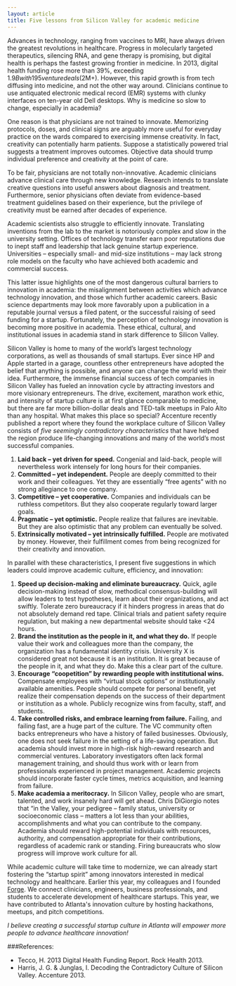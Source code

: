 ```yaml
---
layout: article
title: Five lessons from Silicon Valley for academic medicine
---
```


Advances in technology, ranging from vaccines to MRI, have always driven the greatest revolutions in healthcare. Progress in molecularly targeted therapeutics, silencing RNA, and gene therapy is promising, but digital health is perhaps the fastest growing frontier in medicine. In 2013, digital health funding rose more than 39%, exceeding $1.9B with 195 venture deals ($2M+). However, this rapid growth is from tech diffusing into medicine, and not the other way around. Clinicians continue to use antiquated electronic medical record (EMR) systems with clunky interfaces on ten-year old Dell desktops. Why is medicine so slow to change, especially in academia?

One reason is that physicians are not trained to innovate. Memorizing protocols, doses, and clinical signs are arguably more useful for everyday practice on the wards compared to exercising immense creativity. In fact, creativity can potentially harm patients. Suppose a statistically powered trial suggests a treatment improves outcomes. Objective data should trump individual preference and creativity at the point of care.

To be fair, physicians are not totally non-innovative. Academic clinicians advance clinical care through new knowledge. Research intends to translate creative questions into useful answers about diagnosis and treatment. Furthermore, senior physicians often deviate from evidence-based treatment guidelines based on their experience, but the privilege of creativity must be earned after decades of experience.

Academic scientists also struggle to efficiently innovate. Translating inventions from the lab to the market is notoriously complex and slow in the university setting. Offices of technology transfer earn poor reputations due to inept staff and leadership that lack genuine startup experience. Universities – especially small- and mid-size institutions – may lack strong role models on the faculty who have achieved both academic and commercial success.

This latter issue highlights one of the most dangerous cultural barriers to innovation in academia: the misalignment between activities which advance technology innovation, and those which further academic careers. Basic science departments may look more favorably upon a publication in a reputable journal versus a filed patent, or the successful raising of seed funding for a startup. Fortunately, the perception of technology innovation is becoming more positive in academia. These ethical, cultural, and institutional issues in academia stand in stark difference to Silicon Valley.

Silicon Valley is home to many of the world’s largest technology corporations, as well as thousands of small startups. Ever since HP and Apple started in a garage, countless other entrepreneurs have adopted the belief that anything is possible, and anyone can change the world with their idea. Furthermore, the immense financial success of tech companies in Silicon Valley has fueled an innovation cycle by attracting investors and more visionary entrepreneurs. The drive, excitement, marathon work ethic, and intensity of startup culture is at first glance comparable to medicine, but there are far more billion-dollar deals and TED-talk meetups in Palo Alto than any hospital. What makes this place so special? Accenture recently published a report where they found the workplace culture of Silicon Valley consists of *five seemingly contradictory characteristics* that have helped the region produce life-changing innovations and many of the world’s most successful companies.

1. **Laid back – yet driven for speed.** Congenial and laid-back, people will nevertheless work intensely for long hours for their companies.
2. **Committed – yet independent.** People are deeply committed to their work and their colleagues. Yet they are essentially “free agents” with no strong allegiance to one company.
3. **Competitive – yet cooperative.** Companies and individuals can be ruthless competitors. But they also cooperate regularly toward larger goals.
4. **Pragmatic – yet optimistic.** People realize that failures are inevitable. But they are also optimistic that any problem can eventually be solved.
5. **Extrinsically motivated – yet intrinsically fulfilled.** People are motivated by money. However, their fulfillment comes from being recognized for their creativity and innovation.

In parallel with these characteristics, I present five suggestions in which leaders could improve academic culture, efficiency, and innovation:

1. **Speed up decision-making and eliminate bureaucracy.** Quick, agile decision-making instead of slow, methodical consensus-building will allow leaders to test hypotheses, learn about their organizations, and act swiftly. Tolerate zero bureaucracy if it hinders progress in areas that do not absolutely demand red tape. Clinical trials and patient safety require regulation, but making a new departmental website should take <24 hours.
2. **Brand the institution as the people in it, and what they do.** If people value their work and colleagues more than the company, the organization has a fundamental identity crisis. University X is considered great not because it is an institution. It is great because of the people in it, and what they do. Make this a clear part of the culture.
3. **Encourage “coopetition” by rewarding people with institutional wins.** Compensate employees with “virtual stock options” or institutionally available amenities. People should compete for personal benefit, yet realize their compensation depends on the success of their department or institution as a whole. Publicly recognize wins from faculty, staff, and students.
4. **Take controlled risks, and embrace learning from failure.** Failing, and failing fast, are a huge part of the culture. The VC community often backs entrepreneurs who have a history of failed businesses. Obviously, one does not seek failure in the setting of a life-saving operation. But academia should invest more in high-risk high-reward research and commercial ventures. Laboratory investigators often lack formal management training, and should thus work with or learn from professionals experienced in project management. Academic projects should incorporate faster cycle times, metrics acquisition, and learning from failure.
5. **Make academia a meritocracy.** In Silicon Valley, people who are smart, talented, and work insanely hard will get ahead. Chris DiGiorgio notes that “in the Valley, your pedigree – family status, university or socioeconomic class – matters a lot less than your abilities, accomplishments and what you can contribute to the company. Academia should reward high-potential individuals with resources, authority, and compensation appropriate for their contributions, regardless of academic rank or standing. Firing bureaucrats who slow progress will improve work culture for all.

While academic culture will take time to modernize, we can already start fostering the “startup spirit” among innovators
interested in medical technology and healthcare. Earlier this year, my colleagues and I founded [Forge](www.forgeatl.com).
We connect clinicians, engineers, business professionals, and students to accelerate development of healthcare startups.
This year, we have contributed to Atlanta's innovation culture by hosting hackathons, meetups, and pitch competitions.

*I believe creating a successful startup culture in Atlanta will empower more people to advance healthcare innovation!*

###References:

* Tecco, H. 2013 Digital Health Funding Report. Rock Health 2013.
* Harris, J. G. & Junglas, I. Decoding the Contradictory Culture of Silicon Valley. Accenture 2013.
